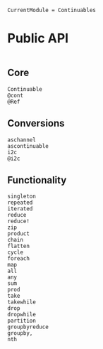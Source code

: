 ```@meta
CurrentModule = Continuables
```

# Public API

```@index
```

## Core

```@docs
Continuable
@cont
@Ref
```

## Conversions

```@docs
aschannel
ascontinuable
i2c
@i2c
```

## Functionality

```@docs
singleton
repeated
iterated
reduce
reduce!
zip
product
chain
flatten
cycle
foreach
map
all
any
sum
prod
take
takewhile
drop
dropwhile
partition
groupbyreduce
groupby,
nth
```
